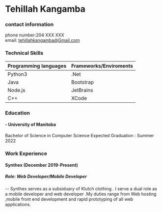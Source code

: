 # Tehillah Kangamba                                                                                                                    
### contact information
phone number:204 XXX XXX  
email: tehillahkangamba@Gmail.com

### Technical Skills
| Programming languages | Frameworks/Enviroments |
| --- | ----------- |
| Python3 | .Net |
| Java | Bootstrap |
| Node.js | JetBrains |
| C++| XCode |

### Education
#### - University of Manitoba
  Bachelor of Science in Computer Science
  Expected Graduation : Summer 2022

### Work Experience

#### Synthex (December 2019-Present)
##### Role: Web Developer/Mobile Developer
-- Synthex serves as a subsiduary of Klutch clothing . I serve a dual role as a mobile developer and web developer .My duties range from Web hosting ,mobile front end development and rapid prototyping of all web applications.


